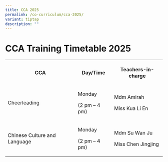 ```yaml
---
title: CCA 2025
permalink: /co-curriculum/cca-2025/
variant: tiptap
description: ""
---
```

<h1><strong>CCA Training Timetable 2025</strong></h1>
<p></p>
<p></p>
<table style="minWidth: 75px">
<colgroup>
<col>
<col>
<col>
</colgroup>
<tbody>
<tr>
<th rowspan="1" colspan="1">
<p>CCA</p>
</th>
<th rowspan="1" colspan="1">
<p>Day/Time</p>
</th>
<th rowspan="1" colspan="1">
<p>Teachers-in-charge</p>
</th>
</tr>
<tr>
<td rowspan="1" colspan="1">
<p>Cheerleading</p>
</td>
<td rowspan="1" colspan="1">
<p>Monday</p>
<p>(2 pm – 4 pm)</p>
</td>
<td rowspan="1" colspan="1">
<p>Mdm Amirah</p>
<p>Miss Kua Li En</p>
</td>
</tr>
<tr>
<td rowspan="1" colspan="1">
<p>Chinese Culture and Language</p>
</td>
<td rowspan="1" colspan="1">
<p>Monday</p>
<p>(2 pm – 4 pm)</p>
</td>
<td rowspan="1" colspan="1">
<p>Mdm Su Wan Ju</p>
<p>Miss Chen Jingjing</p>
</td>
</tr>
</tbody>
</table>
<p></p>